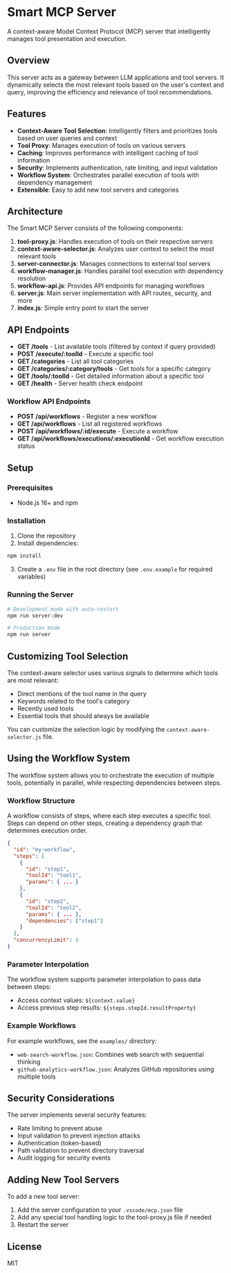 # Smart MCP Server

A context-aware Model Context Protocol (MCP) server that intelligently manages tool presentation and execution.

## Overview

This server acts as a gateway between LLM applications and tool servers. It dynamically selects the most relevant tools based on the user's context and query, improving the efficiency and relevance of tool recommendations.

## Features

- **Context-Aware Tool Selection**: Intelligently filters and prioritizes tools based on user queries and context
- **Tool Proxy**: Manages execution of tools on various servers
- **Caching**: Improves performance with intelligent caching of tool information
- **Security**: Implements authentication, rate limiting, and input validation
- **Workflow System**: Orchestrates parallel execution of tools with dependency management
- **Extensible**: Easy to add new tool servers and categories

## Architecture

The Smart MCP Server consists of the following components:

1. **tool-proxy.js**: Handles execution of tools on their respective servers
2. **context-aware-selector.js**: Analyzes user context to select the most relevant tools
3. **server-connector.js**: Manages connections to external tool servers
4. **workflow-manager.js**: Handles parallel tool execution with dependency resolution
5. **workflow-api.js**: Provides API endpoints for managing workflows
6. **server.js**: Main server implementation with API routes, security, and more
7. **index.js**: Simple entry point to start the server

## API Endpoints

- **GET /tools** - List available tools (filtered by context if query provided)
- **POST /execute/:toolId** - Execute a specific tool
- **GET /categories** - List all tool categories
- **GET /categories/:category/tools** - Get tools for a specific category
- **GET /tools/:toolId** - Get detailed information about a specific tool
- **GET /health** - Server health check endpoint

### Workflow API Endpoints

- **POST /api/workflows** - Register a new workflow
- **GET /api/workflows** - List all registered workflows
- **POST /api/workflows/:id/execute** - Execute a workflow
- **GET /api/workflows/executions/:executionId** - Get workflow execution status

## Setup

### Prerequisites

- Node.js 16+ and npm

### Installation

1. Clone the repository
2. Install dependencies:
```bash
npm install
```

3. Create a `.env` file in the root directory (see `.env.example` for required variables)

### Running the Server

```bash
# Development mode with auto-restart
npm run server:dev

# Production mode
npm run server
```

## Customizing Tool Selection

The context-aware selector uses various signals to determine which tools are most relevant:

- Direct mentions of the tool name in the query
- Keywords related to the tool's category
- Recently used tools
- Essential tools that should always be available

You can customize the selection logic by modifying the `context-aware-selector.js` file.

## Using the Workflow System

The workflow system allows you to orchestrate the execution of multiple tools, potentially in parallel, while respecting dependencies between steps.

### Workflow Structure

A workflow consists of steps, where each step executes a specific tool. Steps can depend on other steps, creating a dependency graph that determines execution order.

```json
{
  "id": "my-workflow",
  "steps": [
    {
      "id": "step1",
      "toolId": "tool1",
      "params": { ... }
    },
    {
      "id": "step2",
      "toolId": "tool2",
      "params": { ... },
      "dependencies": ["step1"]
    }
  ],
  "concurrencyLimit": 3
}
```

### Parameter Interpolation

The workflow system supports parameter interpolation to pass data between steps:

- Access context values: `${context.value}`
- Access previous step results: `${steps.stepId.resultProperty}`

### Example Workflows

For example workflows, see the `examples/` directory:

- `web-search-workflow.json`: Combines web search with sequential thinking
- `github-analytics-workflow.json`: Analyzes GitHub repositories using multiple tools

## Security Considerations

The server implements several security features:

- Rate limiting to prevent abuse
- Input validation to prevent injection attacks
- Authentication (token-based)
- Path validation to prevent directory traversal
- Audit logging for security events

## Adding New Tool Servers

To add a new tool server:

1. Add the server configuration to your `.vscode/mcp.json` file
2. Add any special tool handling logic to the tool-proxy.js file if needed
3. Restart the server

## License

MIT 